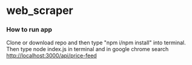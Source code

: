 # web_scraper
### How to run app
Clone or download repo and then type "npm i/npm install" into terminal.
Then type node index.js in terminal and in google chrome search [http://localhost:3000/api/price-feed](http://localhost:3000/api/price-feed)
